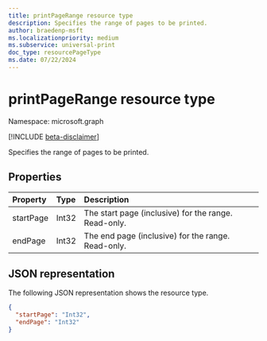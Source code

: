 ```yaml
---
title: printPageRange resource type
description: Specifies the range of pages to be printed.
author: braedenp-msft
ms.localizationpriority: medium
ms.subservice: universal-print
doc_type: resourcePageType
ms.date: 07/22/2024
---
```


# printPageRange resource type

Namespace: microsoft.graph

[!INCLUDE [beta-disclaimer](../../includes/beta-disclaimer.md)]

Specifies the range of pages to be printed.

## Properties
| Property     | Type        | Description |
|:-------------|:------------|:------------|
|startPage|Int32|The start page (inclusive) for the range. Read-only.|
|endPage|Int32|The end page (inclusive) for the range. Read-only.|

## JSON representation

The following JSON representation shows the resource type.

<!-- {
  "blockType": "resource",
  "optionalProperties": [

  ],
  "@odata.type": "microsoft.graph.printPageRange"
}-->

```json
{
  "startPage": "Int32",
  "endPage": "Int32"
}
```


